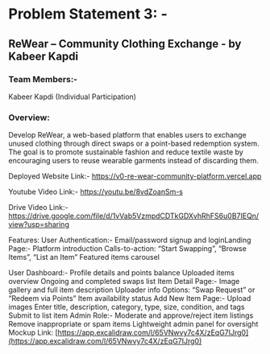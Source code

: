 # Problem Statement 3: -
## ReWear – Community Clothing Exchange - by Kabeer Kapdi

### Team Members:-
Kabeer Kapdi (Individual Participation)


### Overview:
Develop ReWear, a web-based platform that enables users to exchange unused clothing
through direct swaps or a point-based redemption system. The goal is to promote sustainable
fashion and reduce textile waste by encouraging users to reuse wearable garments instead of
discarding them.

Deployed Website Link:- https://v0-re-wear-community-platform.vercel.app

Youtube Video Link:- https://youtu.be/8vdZoanSm-s

Drive Video Link:- https://drive.google.com/file/d/1vVab5VzmpdCDTkGDXvhRhFS6u0B7IEQn/view?usp=sharing

Features:
User Authentication:-
Email/password signup and loginLanding Page:-
Platform introduction
Calls-to-action: “Start Swapping”, “Browse Items”, “List an Item”
Featured items carousel

User Dashboard:-
Profile details and points balance
Uploaded items overview
Ongoing and completed swaps list
Item Detail Page:-
Image gallery and full item description
Uploader info
Options: “Swap Request” or “Redeem via Points”
Item availability status
Add New Item Page:-
Upload images
Enter title, description, category, type, size, condition, and tags
Submit to list item
Admin Role:-
Moderate and approve/reject item listings
Remove inappropriate or spam items
Lightweight admin panel for oversight
Mockup Link: [https://app.excalidraw.com/l/65VNwvy7c4X/zEqG7IJrg0](https://app.excalidraw.com/l/65VNwvy7c4X/zEqG7IJrg0)
